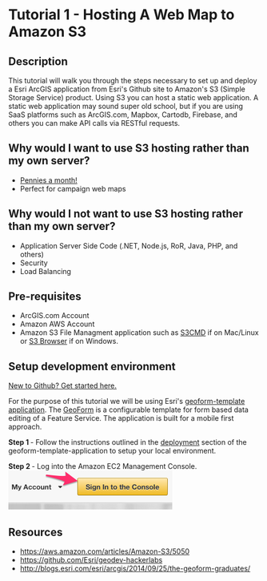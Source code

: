 # Tutorial 1 - Hosting A Web Map to Amazon S3

## Description

This tutorial will walk you through the steps necessary to set up and deploy a Esri ArcGIS application from Esri's Github site  to Amazon's S3 (Simple Storage Service) product.  Using S3 you can host a static web application.  A static web application may sound super old school, but if you are using SaaS platforms such as ArcGIS.com, Mapbox, Cartodb, Firebase, and others you can make API calls via RESTful requests.  

## Why would I want to use S3 hosting rather than my own server?
* [Pennies a month!](http://aws.amazon.com/s3/pricing/)
* Perfect for campaign web maps

## Why would I not want to use S3 hosting rather than my own server?
* Application Server Side Code (.NET, Node.js, RoR, Java, PHP, and others)
* Security
* Load Balancing

## Pre-requisites

* ArcGIS.com Account
* Amazon AWS Account
* Amazon S3 File Managment application such as [S3CMD](https://github.com/s3tools/s3cmd) if on Mac/Linux or [S3 Browser](http://s3browser.com/) if on Windows.

## Setup development environment

[New to Github? Get started here.](https://github.com/)

For the purpose of this tutorial we will be using Esri's [geoform-template application](https://github.com/Esri/geoform-template-js).  The [GeoForm](https://github.com/Esri/geoform-template-js) is a configurable template for form based data editing of a Feature Service.  The application is built for a mobile first approach.

<b> Step 1 </b> - Follow the instructions outlined in the [deployment](https://github.com/Esri/geoform-template-js#deploying) section of the geoform-template-application to setup your local environment.

<b> Step 2 </b> - Log into the Amazon EC2 Management Console.<br>
<img src="../resources/aws_management_console.png"  alt="" />


## Resources

* https://aws.amazon.com/articles/Amazon-S3/5050
* https://github.com/Esri/geodev-hackerlabs
* http://blogs.esri.com/esri/arcgis/2014/09/25/the-geoform-graduates/

